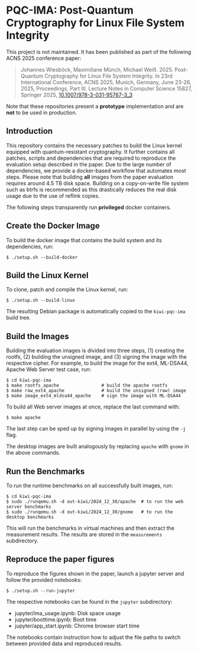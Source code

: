# PQC-IMA: Post-Quantum Cryptography for Linux File System Integrity
This project is not maintained. It has been published as part of the following ACNS 2025 conference paper:

> Johannes Wiesböck, Maximiliane Münch, Michael Weiß. 2025.
> Post-Quantum Cryptography for Linux File System Integrity. In
> 23rd International Conference, ACNS 2025, Munich, Germany, June 23-26, 2025, Proceedings, Part III. Lecture Notes in Computer Science 15827, Springer 2025, [10.1007/978-3-031-95767-3_3](https://doi.org/10.1007/978-3-031-95767-3_3)

Note that these repositories present a **prototype** implementation and are **not** to be used in production.

## Introduction
This repository contains the necessary patches to build the Linux kernel equipped with quantum-resistant cryptography.
It further contains all patches, scripts and dependencies that are required to reproduce the evaluation setup described in the paper.
Due to the large number of dependencies, we provide a docker-based workflow that automates most steps.
Please note that building **all** images from the paper evaluation requires around 4.5 TB disk space.
Building on a copy-on-write file system such as btrfs is recommended as this drastically reduces the real disk usage due to the use of reflink copies.

The following steps transparently run **privileged** docker containers.

## Create the Docker Image
To build the docker image that contains the build system and its dependencies, run:

    $ ./setup.sh --build-docker

## Build the Linux Kernel
To clone, patch and compile the Linux kernel, run:

    $ ./setup.sh --build-linux

The resulting Debian package is automatically copied to the `kiwi-pqc-ima` build tree.

## Build the Images
Building the evaluation images is divided into three steps, (1) creating the rootfs, (2) building the unsigned image, and (3) signing the image with the respective cipher.
For example, to build the image for the ext4, ML-DSA44, Apache Web Server test case, run:

    $ cd kiwi-pqc-ima
    $ make rootfs_apache                # build the apache rootfs
    $ make raw_ext4_apache              # build the unsigned (raw) image
    $ make image_ext4_mldsa44_apache    # sign the image with ML-DSA44

To build all Web server images at once, replace the last command with:

    $ make apache

The last step can be sped up by signing images in parallel by using the `-j` flag.

The desktop images are built analogously by replacing `apache` with `gnome` in the above commands.

## Run the Benchmarks
To run the runtime benchmarks on all successfully built images, run:

    $ cd kiwi-pqc-ima
    $ sudo ./runqemu.sh -d out-kiwi/2024_12_30/apache  # to run the web server benchmarks
    $ sudo ./runqemu.sh -d out-kiwi/2024_12_30/gnome   # to run the desktop benchmarks

This will run the benchmarks in virtual machines and then extract the measurement results.
The results are stored in the `measurements` subdirectory.

## Reproduce the paper figures
To reproduce the figures shown in the paper, launch a jupyter server and follow the provided notebooks:

    $ ./setup.sh --run-jupyter

The respective notebooks can be found in the `jupyter` subdirectory:
- jupyter/ima_usage.ipynb: Disk space usage
- jupyter/boottime.ipynb: Boot time
- jupyter/app_start.ipynb: Chrome browser start time

The notebooks contain instruction how to adjust the file paths to switch between provided data and reproduced results.
